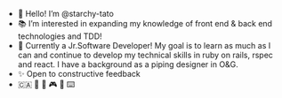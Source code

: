 - 👋 Hello! I’m @starchy-tato
- 📚 I’m interested in expanding my knowledge of front end & back end technologies and TDD!
- 🌱 Currently a Jr.Software Developer! My goal is to learn as much as I can and continue to develop my technical skills in ruby on rails, rspec and react. I have a background as a piping designer in O&G. 
- ✨ Open to constructive feedback
- 🇨🇦 🐄 🐶 🎮 🎨 ⌨️ 

<!---
starchy-tato/starchy-tato is a ✨ special ✨ repository because its `README.md` (this file) appears on your GitHub profile.
You can click the Preview link to take a look at your changes.
--->
